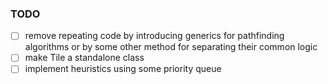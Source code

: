 ### TODO
- [ ] remove repeating code by introducing generics for pathfinding algorithms or by some other method for separating their common logic
- [ ] make Tile a standalone class
- [ ] implement heuristics using some priority queue

